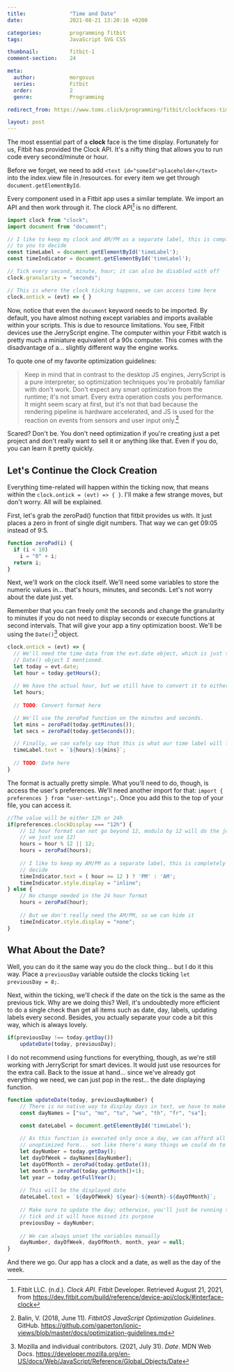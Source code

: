 ```yaml
---
title:              "Time and Date"
date:               2021-08-21 13:20:16 +0200

categories:         programming fitbit
tags:               JavaScript SVG CSS

thumbnail:          fitbit-1
comment-section:    24

meta:
  author:           morgosus
  series:           Fitbit
  order:            2
  genre:            Programming

redirect_from: https://www.toms.click/programming/fitbit/clockfaces-time-and-date

layout: post
---
```

The most essential part of a **clock** face is the time display. Fortunately for us, Fitbit has provided the Clock API. It's a nifty thing that allows you to run code every second/minute or hour.

Before we forget, we need to add `<text id="someId">placeholder</text>` into the index.view file in /resources. for every item we get through `document.getElementById`.

Every component used in a Fitbit app uses a similar template. We import an API and then work through it. The clock API[^1] is no different.

```javascript
import clock from "clock";
import document from "document";

// I like to keep my clock and AM/PM as a separate label, this is completely up 
// to you to decide
const timeLabel = document.getElementById('timeLabel');
const timeIndicator = document.getElementById('timeLabel');

// Tick every second, minute, hour; it can also be disabled with off
clock.granularity = "seconds";

// This is where the clock ticking happens, we can access time here
clock.ontick = (evt) => { }
```

Now, notice that even the `document` keyword needs to be imported. By default, you have almost nothing except variables and imports available within your scripts. This is due to resource limitations. You see, Fitbit devices use the JerryScript engine. The computer within your Fitbit watch is pretty much a miniature equivalent of a 90s computer. This comes with the disadvantage of a... slightly different way the engine works.

To quote one of my favorite optimization guidelines:

> Keep in mind that in contrast to the desktop JS engines, JerryScript is a pure interpreter, so optimization techniques you're probably familiar with don't work. Don't expect any smart optimization from the runtime; it's not smart. Every extra operation costs you performance. It might seem scary at first, but it's not that bad because the rendering pipeline is hardware accelerated, and JS is used for the reaction on events from sensors and user input only.[^2]

Scared? Don't be. You don't need optimization if you're creating just a pet project and don't really want to sell it or anything like that. Even if you do, you can learn it pretty quickly.

## Let's Continue the Clock Creation

Everything time-related will happen within the ticking now, that means within the `clock.ontick = (evt) => { }`. I'll make a few strange moves, but don't worry. All will be explained.

First, let's grab the zeroPad() function that fitbit provides us with. It just places a zero in front of single digit numbers. That way we can get 09:05 instead of 9:5.
```javascript
function zeroPad(i) {
  if (i < 10)
    i = "0" + i;
  return i;
}
```

Next, we'll work on the clock itself. We'll need some variables to store the numeric values in... that's hours, minutes, and seconds. Let's not worry about the date just yet.

Remember that you can freely omit the seconds and change the granularity to minutes if you do not need to display seconds or execute functions at second intervals. That will give your app a tiny optimization boost. We'll be using the `Date()`[^3] object.

```javascript
clock.ontick = (evt) => {
  // We'll need the time data from the evt.date object, which is just the regular 
  // Date() object I mentioned.
  let today = evt.date;
  let hour = today.getHours();
  
  // We have the actual hour, but we still have to convert it to either 12h or 24h format
  let hours;
  
  // TODO: Convert format here

  // We'll use the zeroPad function on the minutes and seconds.
  let mins = zeroPad(today.getMinutes());
  let secs = zeroPad(today.getSeconds());

  // Finally, we can safely say that this is what our time label will look like: hh:mm
  timeLabel.text = `${hours}:${mins}`;
  
  // TODO: Date here
}
```

The format is actually pretty simple. What you'll need to do, though, is access the user's preferences. We'll need another import for that: `import { preferences } from "user-settings";`. Once you add this to the top of your file, you can access it.

```javascript
//The value will be either 12h or 24h
if(preferences.clockDisplay === "12h") {
    // 12 hour format can not go beyond 12, modulo by 12 will do the job. If it's 0 (24, 
    // we just use 12)
    hours = hour % 12 || 12;
    hours = zeroPad(hours);
    
    // I like to keep my AM/PM as a separate label, this is completely up to you to 
    // decide
    timeIndicator.text = ( hour >= 12 ) ? 'PM' : 'AM';
    timeIndicator.style.display = "inline";
} else {
    // No change needed in the 24 hour format
    hours = zeroPad(hour);
    
    // But we don't really need the AM/PM, so we can hide it
    timeIndicator.style.display = "none";
}
```

## What About the Date?

Well, you can do it the same way you do the clock thing... but I do it this way. Place a `previousDay` variable outside the clocks ticking `let previousDay = 8;`.

Next, within the ticking, we'll check if the date on the tick is the same as the previous tick. Why are we doing this? Well, it's undoubtedly more efficient to do a single check than get all items such as date, day, labels, updating labels every second. Besides, you actually separate your code a bit this way, which is always lovely.

```javascript
if(previousDay !== today.getDay())
    updateDate(today, previousDay);
```

I do not recommend using functions for everything, though, as we're still working with JerryScript for smart devices. It would just use resources for the extra call. Back to the issue at hand... since we've already got everything we need, we can just pop in the rest... the date displaying function.

```javascript
function updateDate(today, previousDayNumber) {
    // There is no native way to display days in text, we have to make our own
    const dayNames = ["su", "mo", "tu", "we", "th", "fr", "sa"];

    const dateLabel = document.getElementById('timeLabel');
    
    // As this function is executed only once a day, we can afford all of this even in an 
    // unoptimized form... not like there's many things we could do to improve this.    
    let dayNumber = today.getDay();
    let dayOfWeek = dayNames[dayNumber];
    let dayOfMonth = zeroPad(today.getDate());
    let month = zeroPad(today.getMonth()+1);
    let year = today.getFullYear();
    
    // This will be the displayed date
    dateLabel.text = `${dayOfWeek} ${year}-${month}-${dayOfMonth}`;
    
    // Make sure to update the day; otherwise, you'll just be running this function every 
    // tick and it will have missed its purpose
    previousDay = dayNumber;
    
    // We can always unset the variables manually
    dayNumber, dayOfWeek, dayOfMonth, month, year = null;
}
```

And there we go. Our app has a clock and a date, as well as the day of the week.

[^1]: Fitbit LLC. (n.d.). *Clock API*. Fitbit Developer. Retrieved August 21, 2021, from https://dev.fitbit.com/build/reference/device-api/clock/#interface-clock
[^2]: Balin, V. (2018, June 11). *FitbitOS JavaScript Optimization Guidelines*. GitHub. https://github.com/gaperton/ionic-views/blob/master/docs/optimization-guidelines.md
[^3]: Mozilla and individual contributors. (2021, July 31). *Date*. MDN Web Docs. https://developer.mozilla.org/en-US/docs/Web/JavaScript/Reference/Global_Objects/Date

